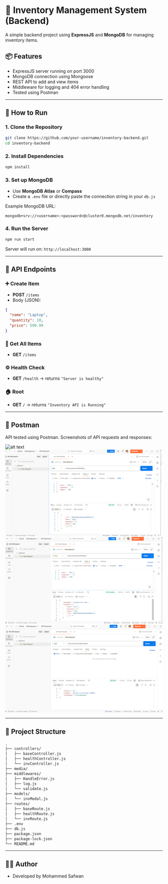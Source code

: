 # 🧾 Inventory Management System (Backend)

A simple backend project using **ExpressJS** and **MongoDB** for managing inventory items.

## 📦 Features

- ExpressJS server running on port 3000
- MongoDB connection using Mongoose
- REST API to add and view items
- Middleware for logging and 404 error handling
- Tested using Postman

---

## 🚀 How to Run

### 1. Clone the Repository

```bash
git clone https://github.com/your-username/inventory-backend.git
cd inventory-backend
```

### 2. Install Dependencies

```bash
npm install
```

### 3. Set up MongoDB

- Use **MongoDB Atlas** or **Compass**
- Create a `.env` file or directly paste the connection string in your `db.js`

Example MongoDB URL:

```
mongodb+srv://<username>:<password>@cluster0.mongodb.net/inventory
```

### 4. Run the Server

```bash
npm run start
```

Server will run on: `http://localhost:3000`

---

## 🔄 API Endpoints

### ➕ Create Item

- **POST** `/items`
- Body (JSON):
```json
{
  "name": "Laptop",
  "quantity": 10,
  "price": 599.99
}
```

### 📃 Get All Items

- **GET** `/items`

### ⚙️ Health Check

- **GET** `/health` → returns `"Server is healthy"`

### 🏠 Root

- **GET** `/` → returns `"Inventory API is Running"`

---

## 🧪 Postman

API tested using Postman. Screenshots of API requests and responses:

![alt text](./media/base)
![alt text](./media/get-items.png)
![alt text](./media/post-items.png)
![alt text](./media/health.png)

---

## 📁 Project Structure

```
.
├── controllers/
│   ├── baseController.js
│   ├── healthController.js
│   └── invController.js
├── media/
├── middlewares/
│   ├── HandleError.js
│   ├── log.js
│   └── validate.js
├── models/
│   └── invModal.js
├── routes/
│   ├── baseRoute.js
│   ├── healthRoute.js
│   └── invRoute.js
├── .env
├── db.js
├── package.json
├── package-lock.json
└── README.md
```

---

## 🧑‍💻 Author

- Developed by Mohammed Safwan